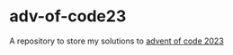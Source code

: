 # adv-of-code23

A repository to store my solutions to [advent of code 2023](https://adventofcode.com/2023) 
